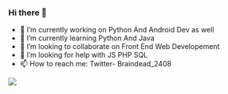 ### Hi there 👋
- 🔭 I’m currently working on Python And Android Dev as well 
- 🌱 I’m currently learning Python And Java 
- 👯 I’m looking to collaborate on Front End Web Developement
- 🤔 I’m looking for help with JS PHP SQL 
- 📫 How to reach me: Twitter- Braindead_2408
 <img src="https://github-readme-stats.vercel.app/api?username=tanmay2408&show_icons=true&theme=tokyonight">

